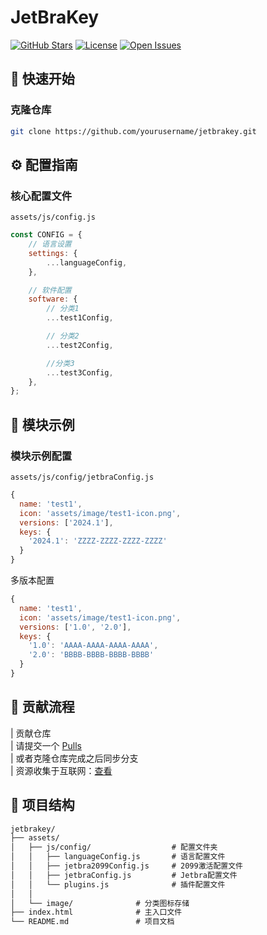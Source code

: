 # JetBraKey

[![GitHub Stars](https://img.shields.io/github/stars/yourusername/jetbrakey?style=for-the-badge)](https://github.com/Re0XIAOPA/jetbrakey)  [![License](https://img.shields.io/badge/license-MIT-blue.svg?style=for-the-badge)](LICENSE)  [![Open Issues](https://img.shields.io/github/issues/yourusername/jetbrakey?style=for-the-badge)](https://github.com/Re0XIAOPA/jetbrakey/issues)

## 🚀 快速开始

### 克隆仓库

```bash
git clone https://github.com/yourusername/jetbrakey.git
```

## ⚙️ 配置指南

### 核心配置文件

`assets/js/config.js`

```javascript
const CONFIG = {
    // 语言设置
    settings: {
        ...languageConfig,
    },

    // 软件配置
    software: {
        // 分类1
        ...test1Config,

        // 分类2
        ...test2Config,

        //分类3
        ...test3Config,
    },
};
```

## 🧩 模块示例

### 模块示例配置

`assets/js/config/jetbraConfig.js`

```javascript
{
  name: 'test1',
  icon: 'assets/image/test1-icon.png',
  versions: ['2024.1'],
  keys: {
    '2024.1': 'ZZZZ-ZZZZ-ZZZZ-ZZZZ'
  }
}
```

多版本配置

```javascript
{
  name: 'test1',
  icon: 'assets/image/test1-icon.png',
  versions: ['1.0', '2.0'],
  keys: {
    '1.0': 'AAAA-AAAA-AAAA-AAAA',
    '2.0': 'BBBB-BBBB-BBBB-BBBB'
  }
}
```

## 🤝 贡献流程

| 贡献仓库  
| 请提交一个 [Pulls](https://github.com/Re0XIAOPA/ToolStore/pulls)  
| 或者克隆仓库完成之后同步分支  
| 资源收集于互联网：[查看](https://3.jetbra.in/)  

## 📂 项目结构

```markdown
jetbrakey/
├── assets/
│   ├── js/config/                  # 配置文件夹
│   │   ├── languageConfig.js       # 语言配置文件
│   │   ├── jetbra2099Config.js     # 2099激活配置文件
│   │   ├── jetbraConfig.js         # Jetbra配置文件
│   │   └── plugins.js              # 插件配置文件
│   │
│   └── image/              # 分类图标存储
├── index.html              # 主入口文件
└── README.md               # 项目文档
```

